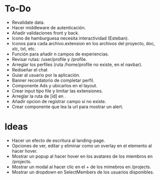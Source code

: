 # To-Do

- Revalidate data.
- Hacer middleware de autenticación.
- Añadir validaciones front y back.
- Icono de hamburguesa necesita interactividad (Esteban).
- Iconos para cada archivo.extension en los archivos del proyecto, doc, xlc, txt, etc.
- Función para añadir n campos de experiencias.
- Revisar rutas: /user/profile y /profile.
- Arreglar los perfiles (ruta /home/profile no existe, en el navbar).
- Rediseñar el chat
- Guiar al usuario por la aplicación.
- Banner recordatorio de completar perfil.
- Componente Ads y ubicarlos en el layout.
- Crear input tipo file y limitar las extensiones.
- Arreglar la ruta de [id] en <Breadcrumbs>.
- Añadir opcion de registrar campo si no existe.
- Crear componente que lea la url para mostrar un alert.

# Ideas

- Hacer un efecto de escritura al landing-page.
- Opciones de ver, editar y eliminar como un overlay en el elemento al hacer hover.
- Mostrar un popup al hacer hover en los avatares de los miembros en /projects.
- Mostrar un modal al hacer clic en el + de los mimebros en /projects.
- Mostrar un dropdown en SelectMembers de los usuarios disponibles.